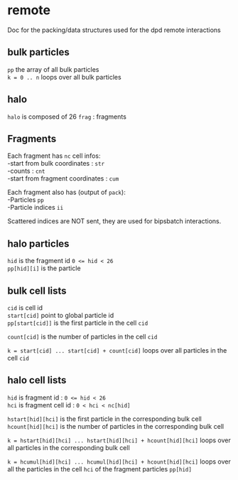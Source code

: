 # remote
Doc for the packing/data structures used for the dpd remote interactions

## bulk particles
`pp` the array of all bulk particles  
`k = 0 .. n` loops over all bulk particles

## halo
`halo` is composed of 26 `frag` : fragments

## Fragments

Each fragment has `nc` cell infos:  
-start from bulk coordinates : `str`  
-counts : `cnt`  
-start from fragment coordinates : `cum`  

Each fragment also has (output of `pack`):  
-Particles `pp`  
-Particle indices `ii`  

Scattered indices are NOT sent, they are used for bipsbatch interactions.

## halo particles

`hid` is the fragment id `0 <= hid < 26`  
`pp[hid][i]` is the particle  

## bulk cell lists

`cid` is cell id  
`start[cid]` point to global particle id  
`pp[start[cid]]` is the first particle in the cell `cid`  

`count[cid]` is the number of particles in the cell `cid`  

`k = start[cid] ... start[cid] + count[cid]` loops over all particles in the cell `cid`  

## halo cell lists

`hid` is fragment id : `0 <= hid < 26`  
`hci` is fragment cell id : `0 < hci < nc[hid]`  

`hstart[hid][hci]`  is the first particle in the corresponding bulk cell  
`hcount[hid][hci]`  is the number of particles in the corresponding bulk cell  

`k = hstart[hid][hci] ... hstart[hid][hci] + hcount[hid][hci]` loops over all particles in the corresponding bulk cell   

`k = hcumul[hid][hci] ... hcumul[hid][hci] + hcount[hid][hci]` loops
over all the particles in the cell `hci` of the fragment particles `pp[hid]`

